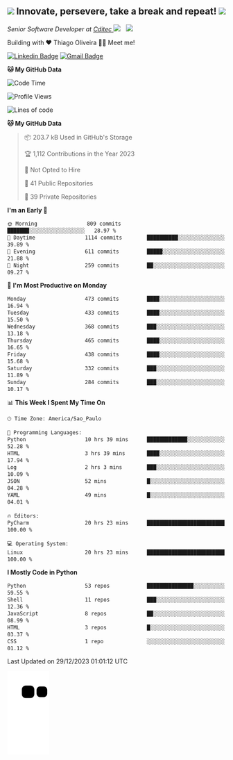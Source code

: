 <h2><img src="https://emojis.slackmojis.com/emojis/images/1531849430/4246/blob-sunglasses.gif?1531849430" width="30"/> Innovate, persevere, take a break and repeat! <img src="https://media.giphy.com/media/12oufCB0MyZ1Go/giphy.gif" width="50"></h2>
<img align='right' src="https://media.giphy.com/media/M9gbBd9nbDrOTu1Mqx/giphy.gif" width="230">
<p><em>Senior Software Developer at <a href="https://www.cditec.com.br/">Cditec
</a><img src="https://media.giphy.com/media/WUlplcMpOCEmTGBtBW/giphy.gif" width="30"> 
</em></p>



Building with ❤️ Thiago Oliveira 👋🏽 Meet me!

[![Linkedin Badge](https://img.shields.io/badge/-Thiago-blue?style=flat-square&logo=Linkedin&logoColor=white&link=https://www.linkedin.com/in/tgmarinho/)](https://www.linkedin.com/in/thiagoceconelo/) 
[![Gmail Badge](https://img.shields.io/badge/-thiceconelo@gmail.com-c14438?style=flat-square&logo=Gmail&logoColor=white&link=mailto:thiceconelo@gmail.com)](mailto:thiceconelo@gmail.com)

</em></p>

<!-- <span style="height ">
![Anurag's GitHub stats](https://github-readme-stats.vercel.app/api?username=arthurspk&show_icons=true&theme=tokyonight)
</span> -->

**🐱 My GitHub Data** 
<!--START_SECTION:waka-->
![Code Time](http://img.shields.io/badge/Code%20Time-974%20hrs%2020%20mins-blue)

![Profile Views](http://img.shields.io/badge/Profile%20Views-0-blue)

![Lines of code](https://img.shields.io/badge/From%20Hello%20World%20I%27ve%20Written-4.0%20million%20lines%20of%20code-blue)

**🐱 My GitHub Data** 

> 📦 203.7 kB Used in GitHub's Storage 
 > 
> 🏆 1,112 Contributions in the Year 2023
 > 
> 🚫 Not Opted to Hire
 > 
> 📜 41 Public Repositories 
 > 
> 🔑 39 Private Repositories 
 > 
**I'm an Early 🐤** 

```text
🌞 Morning                809 commits         ███████░░░░░░░░░░░░░░░░░░   28.97 % 
🌆 Daytime                1114 commits        ██████████░░░░░░░░░░░░░░░   39.89 % 
🌃 Evening                611 commits         █████░░░░░░░░░░░░░░░░░░░░   21.88 % 
🌙 Night                  259 commits         ██░░░░░░░░░░░░░░░░░░░░░░░   09.27 % 
```
📅 **I'm Most Productive on Monday** 

```text
Monday                   473 commits         ████░░░░░░░░░░░░░░░░░░░░░   16.94 % 
Tuesday                  433 commits         ████░░░░░░░░░░░░░░░░░░░░░   15.50 % 
Wednesday                368 commits         ███░░░░░░░░░░░░░░░░░░░░░░   13.18 % 
Thursday                 465 commits         ████░░░░░░░░░░░░░░░░░░░░░   16.65 % 
Friday                   438 commits         ████░░░░░░░░░░░░░░░░░░░░░   15.68 % 
Saturday                 332 commits         ███░░░░░░░░░░░░░░░░░░░░░░   11.89 % 
Sunday                   284 commits         ███░░░░░░░░░░░░░░░░░░░░░░   10.17 % 
```


📊 **This Week I Spent My Time On** 

```text
🕑︎ Time Zone: America/Sao_Paulo

💬 Programming Languages: 
Python                   10 hrs 39 mins      █████████████░░░░░░░░░░░░   52.28 % 
HTML                     3 hrs 39 mins       ████░░░░░░░░░░░░░░░░░░░░░   17.94 % 
Log                      2 hrs 3 mins        ███░░░░░░░░░░░░░░░░░░░░░░   10.09 % 
JSON                     52 mins             █░░░░░░░░░░░░░░░░░░░░░░░░   04.28 % 
YAML                     49 mins             █░░░░░░░░░░░░░░░░░░░░░░░░   04.01 % 

🔥 Editors: 
PyCharm                  20 hrs 23 mins      █████████████████████████   100.00 % 

💻 Operating System: 
Linux                    20 hrs 23 mins      █████████████████████████   100.00 % 
```

**I Mostly Code in Python** 

```text
Python                   53 repos            ███████████████░░░░░░░░░░   59.55 % 
Shell                    11 repos            ███░░░░░░░░░░░░░░░░░░░░░░   12.36 % 
JavaScript               8 repos             ██░░░░░░░░░░░░░░░░░░░░░░░   08.99 % 
HTML                     3 repos             █░░░░░░░░░░░░░░░░░░░░░░░░   03.37 % 
CSS                      1 repo              ░░░░░░░░░░░░░░░░░░░░░░░░░   01.12 % 
```




 Last Updated on 29/12/2023 01:01:12 UTC
<!--END_SECTION:waka-->

![Snake animation](https://github.com/rafaballerini/rafaballerini/blob/output/github-contribution-grid-snake.svg)


<!---
ceconelo/ceconelo is a ✨ special ✨ repository because its `README.md` (this file) appears on your GitHub profile.
You can click the Preview link to take a look at your changes.
--->

